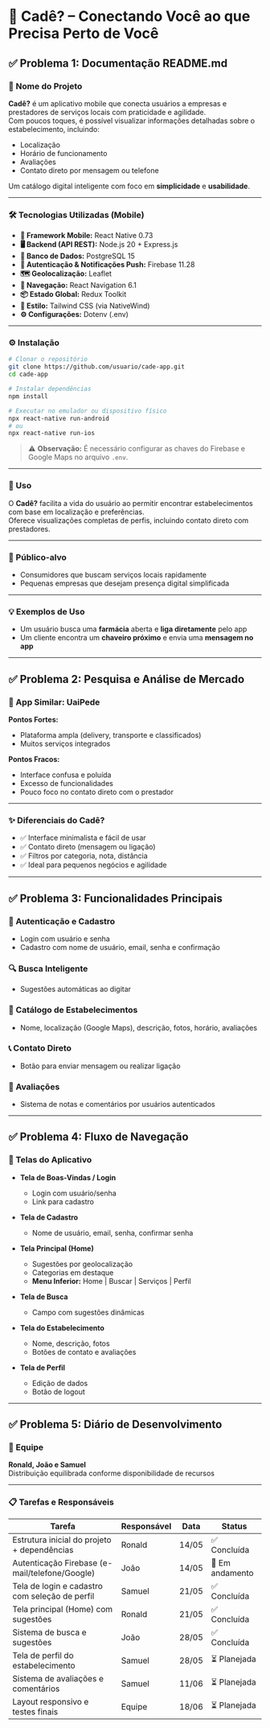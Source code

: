 # 📱 Cadê? – Conectando Você ao que Precisa Perto de Você

## ✅ Problema 1: Documentação README.md

### 🧭 Nome do Projeto

**Cadê?** é um aplicativo mobile que conecta usuários a empresas e prestadores de serviços locais com praticidade e agilidade.  
Com poucos toques, é possível visualizar informações detalhadas sobre o estabelecimento, incluindo:

- Localização
- Horário de funcionamento
- Avaliações
- Contato direto por mensagem ou telefone

Um catálogo digital inteligente com foco em **simplicidade** e **usabilidade**.

---

### 🛠️ Tecnologias Utilizadas (Mobile)

- **📱 Framework Mobile:** React Native 0.73  
- **🖥️ Backend (API REST):** Node.js 20 + Express.js  
- **💾 Banco de Dados:** PostgreSQL 15  
- **🔐 Autenticação & Notificações Push:** Firebase 11.28  
- **🗺️ Geolocalização:** Leaflet  
- **🧭 Navegação:** React Navigation 6.1  
- **📦 Estado Global:** Redux Toolkit  
- **🎨 Estilo:** Tailwind CSS (via NativeWind)  
- **⚙️ Configurações:** Dotenv (.env)

---

### ⚙️ Instalação

```bash
# Clonar o repositório
git clone https://github.com/usuario/cade-app.git
cd cade-app

# Instalar dependências
npm install

# Executar no emulador ou dispositivo físico
npx react-native run-android
# ou
npx react-native run-ios
```

> ⚠️ **Observação:** É necessário configurar as chaves do Firebase e Google Maps no arquivo `.env`.

---

### 🚀 Uso

O **Cadê?** facilita a vida do usuário ao permitir encontrar estabelecimentos com base em localização e preferências.  
Oferece visualizações completas de perfis, incluindo contato direto com prestadores.

---

### 🎯 Público-alvo

- Consumidores que buscam serviços locais rapidamente  
- Pequenas empresas que desejam presença digital simplificada

---

### 💡 Exemplos de Uso

- Um usuário busca uma **farmácia** aberta e **liga diretamente** pelo app  
- Um cliente encontra um **chaveiro próximo** e envia uma **mensagem no app**

---

## ✅ Problema 2: Pesquisa e Análise de Mercado

### 🔎 App Similar: **UaiPede**

**Pontos Fortes:**
- Plataforma ampla (delivery, transporte e classificados)
- Muitos serviços integrados

**Pontos Fracos:**
- Interface confusa e poluída
- Excesso de funcionalidades
- Pouco foco no contato direto com o prestador

---

### ✨ Diferenciais do **Cadê?**

- ✅ Interface minimalista e fácil de usar  
- ✅ Contato direto (mensagem ou ligação)  
- ✅ Filtros por categoria, nota, distância  
- ✅ Ideal para pequenos negócios e agilidade

---

## ✅ Problema 3: Funcionalidades Principais

### 🔐 Autenticação e Cadastro

- Login com usuário e senha
- Cadastro com nome de usuário, email, senha e confirmação

### 🔍 Busca Inteligente

- Sugestões automáticas ao digitar

### 🏪 Catálogo de Estabelecimentos

- Nome, localização (Google Maps), descrição, fotos, horário, avaliações

### 📞 Contato Direto

- Botão para enviar mensagem ou realizar ligação

### 🌟 Avaliações

- Sistema de notas e comentários por usuários autenticados

---

## ✅ Problema 4: Fluxo de Navegação

### 📱 Telas do Aplicativo

- **Tela de Boas-Vindas / Login**  
  - Login com usuário/senha  
  - Link para cadastro

- **Tela de Cadastro**  
  - Nome de usuário, email, senha, confirmar senha

- **Tela Principal (Home)**  
  - Sugestões por geolocalização  
  - Categorias em destaque  
  - **Menu Inferior:** Home | Buscar | Serviços | Perfil

- **Tela de Busca**  
  - Campo com sugestões dinâmicas

- **Tela do Estabelecimento**  
  - Nome, descrição, fotos  
  - Botões de contato e avaliações

- **Tela de Perfil**  
  - Edição de dados  
  - Botão de logout

---

## ✅ Problema 5: Diário de Desenvolvimento

### 👥 Equipe

**Ronald, João e Samuel**  
Distribuição equilibrada conforme disponibilidade de recursos

---

### 📋 Tarefas e Responsáveis

| Tarefa | Responsável | Data | Status |
|-------|-------------|------|--------|
| Estrutura inicial do projeto + dependências | Ronald | 14/05 | ✅ Concluída |
| Autenticação Firebase (e-mail/telefone/Google) | João | 14/05 | 🔄 Em andamento |
| Tela de login e cadastro com seleção de perfil | Samuel | 21/05 | ✅ Concluída |
| Tela principal (Home) com sugestões | Ronald | 21/05 | ✅ Concluída |
| Sistema de busca e sugestões | João | 28/05 | ✅ Concluída |
| Tela de perfil do estabelecimento | Samuel | 28/05 | ⏳ Planejada |
| Sistema de avaliações e comentários | Samuel | 11/06 | ⏳ Planejada |
| Layout responsivo e testes finais | Equipe | 18/06 | ⏳ Planejada |
